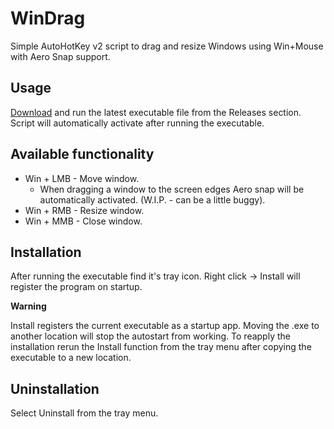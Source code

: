 # WinDrag
Simple AutoHotKey v2 script to drag and resize Windows using Win+Mouse with Aero Snap support.

## Usage
[Download](https://github.com/MinikPLayer/WinDrag/releases/latest) and run the latest executable file from the Releases section.
Script will automatically activate after running the executable.

## Available functionality
* Win + LMB - Move window.
  - When dragging a window to the screen edges Aero snap will be automatically activated. (W.I.P. - can be a little buggy).
* Win + RMB - Resize window.
* Win + MMB - Close window.

## Installation
After running the executable find it's tray icon. Right click -> Install will register the program on startup. 

**Warning** 

Install registers the current executable as a startup app. Moving the .exe to another location will stop the autostart from working. To reapply the installation rerun the Install function from the tray menu after copying the executable to a new location.


## Uninstallation
Select Uninstall from the tray menu.
